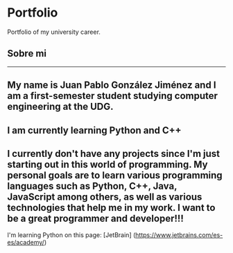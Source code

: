# Portfolio
Portfolio of my university career.

## Sobre mi
-------------------------------------------------------------------------------------------------------------------------------------------------------------------------
My name is **Juan Pablo González Jiménez** and I am a first-semester student studying computer engineering at the UDG.
-------------------------------------------------------------------------------------------------------------------------------------------------------------------------
I am currently learning Python and C++
-------------------------------------------------------------------------------------------------------------------------------------------------------------------------
I currently don't have any projects since I'm just starting out in this world of programming.
My personal goals are to learn various programming languages ​​such as Python, C++, Java, JavaScript among others, as well as various technologies that help me in my work. 
I want to be a great programmer and
developer!!!
-------------------------------------------------------------------------------------------------------------------------------------------------------------------------
I'm learning Python on this page: [JetBrain] (https://www.jetbrains.com/es-es/academy/)
